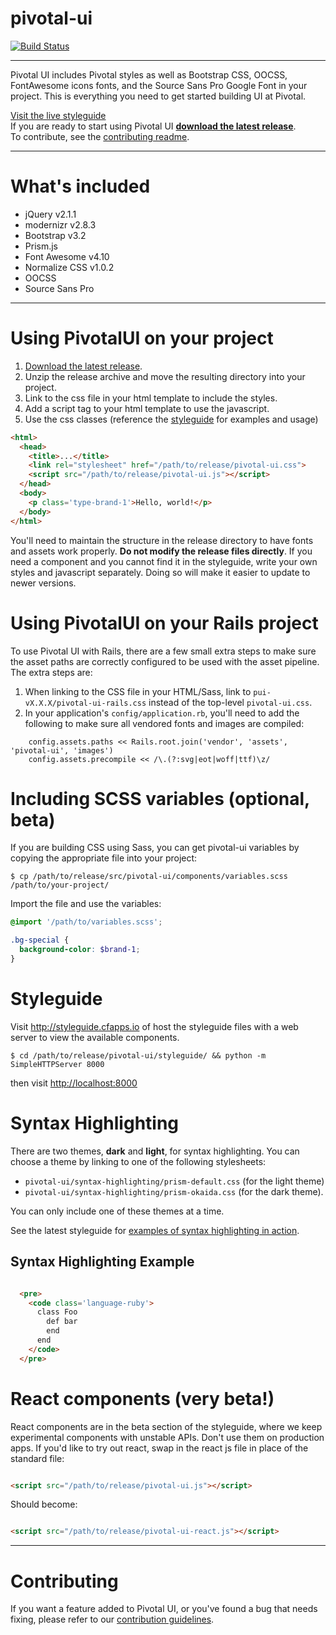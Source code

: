 # pivotal-ui
[![Build Status](https://magnum.travis-ci.com/pivotal-cf/pivotal-ui.svg?token=CA84QeWCXk6xumqLbgLK&branch=master)](https://magnum.travis-ci.com/pivotal-cf/pivotal-ui)

***

Pivotal UI includes Pivotal styles as well as Bootstrap CSS, OOCSS, FontAwesome icons fonts, and the Source Sans Pro Google Font in your project. This is everything you need to get started building UI at Pivotal.


[Visit the live styleguide](http://styleguide.cfapps.io)  
If you are ready to start using Pivotal UI **[download the latest release](https://github.com/pivotal-cf/pivotal-ui/releases)**.   
To contribute, see the [contributing readme](CONTRIBUTING.md).

***

# What's included

- jQuery v2.1.1
- modernizr v2.8.3
- Bootstrap v3.2
- Prism.js
- Font Awesome v4.10
- Normalize CSS v1.0.2
- OOCSS
- Source Sans Pro

***

# Using PivotalUI on your project

1. [Download the latest release](https://github.com/pivotal-cf/pivotal-ui/releases).
1. Unzip the release archive and move the resulting directory into your project.
1. Link to the css file in your html template to include the styles.
1. Add a script tag to your html template to use the javascript.
1. Use the css classes (reference the [styleguide](https://github.com/pivotal-cf/pivotal-ui#styleguide) for examples and usage)

```html
<html>
  <head>
    <title>...</title>
    <link rel="stylesheet" href="/path/to/release/pivotal-ui.css">
    <script src="/path/to/release/pivotal-ui.js"></script>
  </head>
  <body>
    <p class='type-brand-1'>Hello, world!</p>
  </body>
</html>
```

You'll need to maintain the structure in the release directory to have fonts and assets work properly. **Do not modify the release files directly**. If you need a component and you cannot find it in the styleguide, write your own styles and javascript separately. Doing so will make it easier to update to newer versions.

# Using PivotalUI on your Rails project

To use Pivotal UI with Rails, there are a few small extra steps to make sure the asset paths are correctly configured to be used with the asset pipeline. The extra steps are:

1. When linking to the CSS file in your HTML/Sass, link to `pui-vX.X.X/pivotal-ui-rails.css` instead of the top-level `pivotal-ui.css`.
1. In your application's `config/application.rb`, you'll need to add the following to make sure all vendored fonts and images are compiled:

```
    config.assets.paths << Rails.root.join('vendor', 'assets', 'pivotal-ui', 'images')
    config.assets.precompile << /\.(?:svg|eot|woff|ttf)\z/
```

# Including SCSS variables (optional, beta)

If you are building CSS using Sass, you can get pivotal-ui variables by copying the appropriate file into your project:

    $ cp /path/to/release/src/pivotal-ui/components/variables.scss /path/to/your-project/

Import the file and use the variables:

```scss
@import '/path/to/variables.scss';

.bg-special {
  background-color: $brand-1;
}
```

# Styleguide

Visit <http://styleguide.cfapps.io> of host the styleguide files with a web server to view the available components.

    $ cd /path/to/release/pivotal-ui/styleguide/ && python -m SimpleHTTPServer 8000

then visit <http://localhost:8000>

# Syntax Highlighting

There are two themes, **dark** and **light**, for syntax highlighting. You can choose a theme by linking to one of the following stylesheets:

* `pivotal-ui/syntax-highlighting/prism-default.css` (for the light theme)
* `pivotal-ui/syntax-highlighting/prism-okaida.css` (for the dark theme).

You can only include one of these themes at a time.

See the latest styleguide for [examples of syntax highlighting in action](http://styleguide.cfapps.io/all.html#code).

## Syntax Highlighting Example

```html

  <pre>
	<code class='language-ruby'>
	  class Foo
	    def bar
	    end
	  end
	</code>
  </pre>

```

# React components (very beta!)

React components are in the beta section of the styleguide, where we keep experimental components with unstable APIs. Don't use them on production apps. If you'd like to try out react, swap in the react js file in place of the standard file: 

```html

<script src="/path/to/release/pivotal-ui.js"></script> 

```

Should become:

```html

<script src="/path/to/release/pivotal-ui-react.js"></script>

```

***

# Contributing

If you want a feature added to Pivotal UI, or you've found a bug that needs fixing, please refer to our [contribution guidelines](https://github.com/pivotal-cf/pivotal-ui/blob/master/CONTRIBUTING.md).
